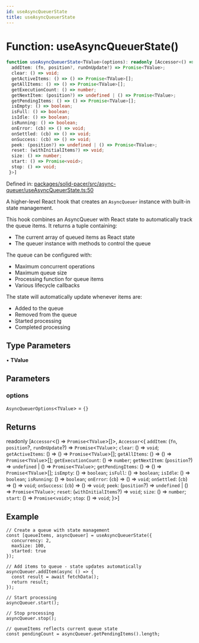 ```yaml
---
id: useAsyncQueuerState
title: useAsyncQueuerState
---
```


<!-- DO NOT EDIT: this page is autogenerated from the type comments -->

# Function: useAsyncQueuerState()

```ts
function useAsyncQueuerState<TValue>(options): readonly [Accessor<() => Promise<TValue>[]>, Accessor<{
  addItem: (fn, position?, runOnUpdate?) => Promise<TValue>;
  clear: () => void;
  getActiveItems: () => () => Promise<TValue>[];
  getAllItems: () => () => Promise<TValue>[];
  getExecutionCount: () => number;
  getNextItem: (position?) => undefined | () => Promise<TValue>;
  getPendingItems: () => () => Promise<TValue>[];
  isEmpty: () => boolean;
  isFull: () => boolean;
  isIdle: () => boolean;
  isRunning: () => boolean;
  onError: (cb) => () => void;
  onSettled: (cb) => () => void;
  onSuccess: (cb) => () => void;
  peek: (position?) => undefined | () => Promise<TValue>;
  reset: (withInitialItems?) => void;
  size: () => number;
  start: () => Promise<void>;
  stop: () => void;
 }>]
```

Defined in: [packages/solid-pacer/src/async-queuer/useAsyncQueuerState.ts:50](https://github.com/TanStack/pacer/blob/main/packages/solid-pacer/src/async-queuer/useAsyncQueuerState.ts#L50)

A higher-level React hook that creates an `AsyncQueuer` instance with built-in state management.

This hook combines an AsyncQueuer with React state to automatically track the queue items.
It returns a tuple containing:
- The current array of queued items as React state
- The queuer instance with methods to control the queue

The queue can be configured with:
- Maximum concurrent operations
- Maximum queue size
- Processing function for queue items
- Various lifecycle callbacks

The state will automatically update whenever items are:
- Added to the queue
- Removed from the queue
- Started processing
- Completed processing

## Type Parameters

• **TValue**

## Parameters

### options

`AsyncQueuerOptions`\<`TValue`\> = `{}`

## Returns

readonly \[`Accessor`\<() => `Promise`\<`TValue`\>[]\>, `Accessor`\<\{
  `addItem`: (`fn`, `position`?, `runOnUpdate`?) => `Promise`\<`TValue`\>;
  `clear`: () => `void`;
  `getActiveItems`: () => () => `Promise`\<`TValue`\>[];
  `getAllItems`: () => () => `Promise`\<`TValue`\>[];
  `getExecutionCount`: () => `number`;
  `getNextItem`: (`position`?) => `undefined` \| () => `Promise`\<`TValue`\>;
  `getPendingItems`: () => () => `Promise`\<`TValue`\>[];
  `isEmpty`: () => `boolean`;
  `isFull`: () => `boolean`;
  `isIdle`: () => `boolean`;
  `isRunning`: () => `boolean`;
  `onError`: (`cb`) => () => `void`;
  `onSettled`: (`cb`) => () => `void`;
  `onSuccess`: (`cb`) => () => `void`;
  `peek`: (`position`?) => `undefined` \| () => `Promise`\<`TValue`\>;
  `reset`: (`withInitialItems`?) => `void`;
  `size`: () => `number`;
  `start`: () => `Promise`\<`void`\>;
  `stop`: () => `void`;
 \}\>\]

## Example

```tsx
// Create a queue with state management
const [queueItems, asyncQueuer] = useAsyncQueuerState({
  concurrency: 2,
  maxSize: 100,
  started: true
});

// Add items to queue - state updates automatically
asyncQueuer.addItem(async () => {
  const result = await fetchData();
  return result;
});

// Start processing
asyncQueuer.start();

// Stop processing
asyncQueuer.stop();

// queueItems reflects current queue state
const pendingCount = asyncQueuer.getPendingItems().length;
```

